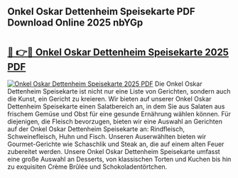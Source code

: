 ## Onkel Oskar Dettenheim Speisekarte PDF Download Online 2025 nbYGp

# <h2><a href="http://gc9bxtb.nevu.top/?p=Onkel+Oskar+Dettenheim+Speisekarte">🔗 👉🔴 Onkel Oskar Dettenheim Speisekarte 2025 PDF</a></h2>

[![Onkel Oskar Dettenheim Speisekarte 2025 PDF](https://i.imgur.com/dBaPXMq.png)](http://gc9bxtb.nevu.top/?p=Onkel+Oskar+Dettenheim+Speisekarte)
Die Onkel Oskar Dettenheim Speisekarte ist nicht nur eine Liste von Gerichten, sondern auch die Kunst, ein Gericht zu kreieren. Wir bieten auf unserer Onkel Oskar Dettenheim Speisekarte einen Salatbereich an, in dem Sie aus Salaten aus frischem Gemüse und Obst für eine gesunde Ernährung wählen können. Für diejenigen, die Fleisch bevorzugen, bieten wir eine Auswahl an Gerichten auf der Onkel Oskar Dettenheim Speisekarte an: Rindfleisch, Schweinefleisch, Huhn und Fisch. Unseren Auserwählten bieten wir Gourmet-Gerichte wie Schaschlik und Steak an, die auf einem alten Feuer zubereitet werden. Unsere Onkel Oskar Dettenheim Speisekarte umfasst eine große Auswahl an Desserts, von klassischen Torten und Kuchen bis hin zu exquisiten Crème Brûlée und Schokoladentörtchen.
